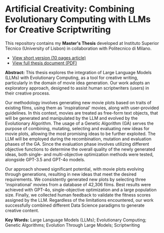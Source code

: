# Artificial Creativity: Combining Evolutionary Computing with LLMs for Creative Scriptwriting
This repository contains my **Master's Thesis** developed at Instituto Superior Técnico (University of Lisbon) in collaboration with Politecnico di Milano.

- [View short version (10 pages article)](https://github.com/rodrigosdlopes/thesis-2024/blob/main/Rodrigo_Lopes___MSc_Thesis_Extended_abstract.pdf)
- [View full thesis document (PDF)](https://github.com/rodrigosdlopes/thesis-2024/blob/main/Rodrigo_Lopes___MSc_Thesis.pdf)

**Abstract:** This thesis explores the integration of Large Language Models (LLMs) with Evolutionary Computing, as a tool for creative writing, particularly in the domain of movie idea generation. Our work adopts an exploratory approach, designed to assist human scriptwriters (users) in their creative process.

Our methodology involves generating new movie plots based on traits of existing films, using them as 'inspirational' movies, along with user-provided guidelines. In this context, movies are treated as free-form text objects, that will be generated and manipulated by the LLM and evolved by the Evolutionary Algorithm. The usage of a Genetic Algorithm (GA) serves the purpose of combining, mutating, selecting and evaluating new ideas for movie plots, allowing the most promising ideas to be further exploited. The LLM will be employed during the recombination, mutation and evaluation phases of the GA. Since the evaluation phase involves utilizing different objective functions to determine the overall quality of the newly generated ideas, both single- and multi-objective optimization methods were tested, alongside GPT-3.5 and GPT-4o models.

Our approach showed significant potential, with movie plots evolving through generations, resulting in new ideas that meet the desired requirements. We consistently generated new plots by selecting three 'inspirational' movies from a database of 42,306 films. Best results were achieved with GPT-4o, single-objective optimization and a large population size. 
Finally, we collected human feedback to validate the fitness scores assigned by the LLM. Regardless of the limitations encountered, our work successfully combined different Data Science paradigms to generate creative content. 

**Key Words:** Large Language Models (LLMs); Evolutionary Computing; Genetic Algorithms; Evolution Through Large Models; Scriptwriting
